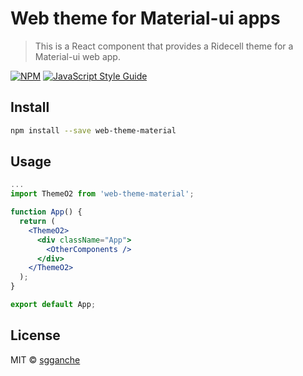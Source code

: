 # Web theme for Material-ui apps

> This is a React component that provides a Ridecell theme for a Material-ui web app.

[![NPM](https://img.shields.io/npm/v/o2-styles-and-components.svg)](https://www.npmjs.com/package/o2-styles-and-components) [![JavaScript Style Guide](https://img.shields.io/badge/code_style-standard-brightgreen.svg)](https://standardjs.com)

## Install

```bash
npm install --save web-theme-material
```

## Usage

```jsx
...
import ThemeO2 from 'web-theme-material';

function App() {
  return (
    <ThemeO2>
      <div className="App">
        <OtherComponents />
      </div>
    </ThemeO2>
  );
}

export default App;
```

## License

MIT © [sgganche](https://github.com/sgganche)
